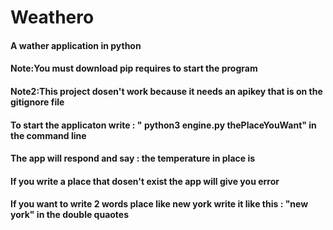 # Weathero
#### A wather application in python 
#### Note:You must download pip requires to start the program
#### Note2:This project dosen't work because it needs an apikey  that is on the gitignore file 
#### To start the applicaton write : " python3 engine.py thePlaceYouWant" in the command line
#### The app will respond and say : the temperature in place is 
#### If you write a place that dosen't exist the app will give you error 
#### If you want to write 2 words place like new york write it like this : "new york" in the double quaotes
